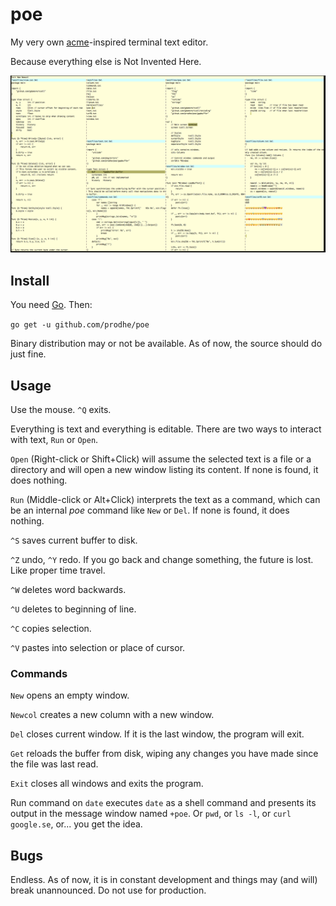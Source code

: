 # poe

My very own [acme](http://acme.cat-v.org/)-inspired terminal text editor.

Because everything else is Not Invented Here.

![poe](./poe.png)

## Install

You need [Go](https://golang.org/). Then:

`go get -u github.com/prodhe/poe`

Binary distribution may or not be available. As of now, the source should do just fine.

## Usage

Use the mouse. `^Q` exits.

Everything is text and everything is editable. There are two ways to interact with text, `Run` or `Open`.

`Open` (Right-click or Shift+Click) will assume the selected text is a file or a directory and will open a new window listing its content. If none is found, it does nothing.

`Run` (Middle-click or Alt+Click) interprets the text as a command, which can be an internal *poe* command like `New` or `Del`. If none is found, it does nothing.

`^S` saves current buffer to disk.

`^Z` undo, `^Y` redo. If you go back and change something, the future is lost. Like proper time travel.

`^W` deletes word backwards.

`^U` deletes to beginning of line.

`^C` copies selection.

`^V` pastes into selection or place of cursor.

### Commands

`New` opens an empty window.

`Newcol` creates a new column with a new window.

`Del` closes current window. If it is the last window, the program will exit.

`Get` reloads the buffer from disk, wiping any changes you have made since the file was last read.

`Exit` closes all windows and exits the program.

Run command on `date` executes `date` as a shell command and presents its output in the message window named `+poe`. Or `pwd`, or `ls -l`, or `curl google.se`, or... you get the idea.

## Bugs

Endless. As of now, it is in constant development and things may (and will) break unannounced. Do not use for production.
